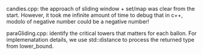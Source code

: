 candies.cpp: the approach of sliding window + set/map was clear from the start. However, it took me infinite amount of time to debug that in c++, modolo of negative number could be a negative number! 

paraGliding.cpp: identify the critical towers that matters for each ballon. For implemenatation details, we use std::distance to process the returned type from lower_bound.
